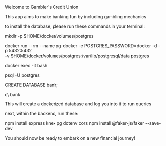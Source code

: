 Welcome to Gambler's Credit Union

This app aims to make banking fun by including gambling mechanics

to install the database, please run these commands in your terminal:

mkdir -p $HOME/docker/volumes/postgres

docker run --rm --name pg-docker -e POSTGRES_PASSWORD=docker -d -p 5432:5432 \
-v $HOME/docker/volumes/postgres:/var/lib/postgresql/data postgres

docker exec -it <PSQL-Container-ID> bash

psql -U postgres

CREATE DATABASE bank;

c\ bank

This will create a dockerized database and log you into it to run queries

next, within the backend, run these:

npm install express knex pg dotenv cors
npm install @faker-js/faker --save-dev

You should now be ready to embark on a new financial journey!